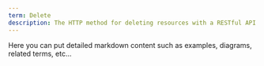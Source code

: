 ```yaml
---
term: Delete
description: The HTTP method for deleting resources with a RESTful API.
---
```


Here you can put detailed markdown content such as examples, diagrams, related terms, etc... 